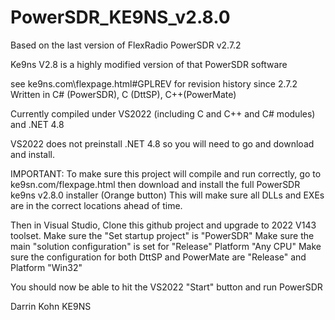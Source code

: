 # PowerSDR_KE9NS_v2.8.0

Based on the last version of FlexRadio PowerSDR v2.7.2

Ke9ns V2.8 is a highly modified version of that PowerSDR software

see ke9ns.com\flexpage.html#GPLREV for revision history since 2.7.2
Written in C# (PowerSDR), C (DttSP), C++(PowerMate)

Currently compiled under VS2022 (including C and C++ and C# modules) and .NET 4.8

VS2022 does not preinstall .NET 4.8 so you will need to go and download and install.

IMPORTANT: 
To make sure this project will compile and run correctly, go to ke9sn.com/flexpage.html 
then download and install the full PowerSDR ke9ns v2.8.0 installer (Orange button)
This will make sure all DLLs and EXEs are in the correct locations ahead of time.

Then in Visual Studio, Clone this github project and upgrade to 2022 V143 toolset.
Make sure the "Set startup project" is "PowerSDR" 
Make sure the main "solution configuration" is set for "Release" Platform "Any CPU"
Make sure the configuration for both DttSP and PowerMate are "Release" and Platform "Win32"

You should now be able to hit the VS2022 "Start" button and run PowerSDR


Darrin Kohn KE9NS
